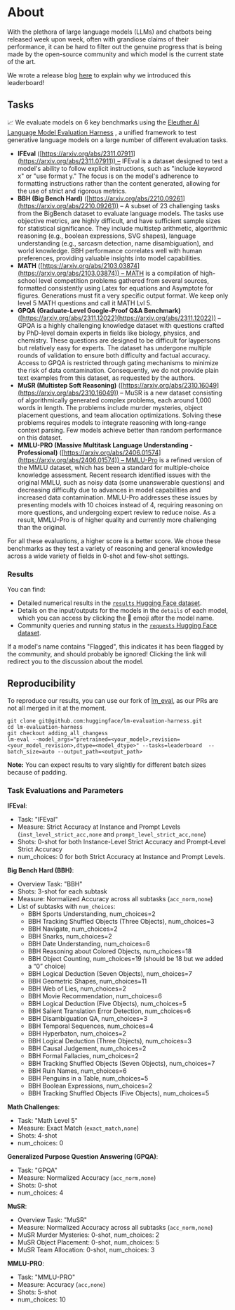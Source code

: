 # About

With the plethora of large language models (LLMs) and chatbots being released week upon week, often with grandiose claims of their performance, it can be hard to filter out the genuine progress that is being made by the open-source community and which model is the current state of the art.

We wrote a release blog [here](https://huggingface.co/spaces/open-llm-leaderboard/blog) to explain why we introduced this leaderboard!

## Tasks

📈 We evaluate models on 6 key benchmarks using the [Eleuther AI Language Model Evaluation Harness](https://github.com/EleutherAI/lm-evaluation-harness) , a unified framework to test generative language models on a large number of different evaluation tasks.

- **IFEval** ([https://arxiv.org/abs/2311.07911](https://arxiv.org/abs/2311.07911)) – IFEval is a dataset designed to test a model's ability to follow explicit instructions, such as "include keyword x" or "use format y." The focus is on the model's adherence to formatting instructions rather than the content generated, allowing for the use of strict and rigorous metrics.
- **BBH (Big Bench Hard)** ([https://arxiv.org/abs/2210.09261](https://arxiv.org/abs/2210.09261)) – A subset of 23 challenging tasks from the BigBench dataset to evaluate language models. The tasks use objective metrics, are highly difficult, and have sufficient sample sizes for statistical significance. They include multistep arithmetic, algorithmic reasoning (e.g., boolean expressions, SVG shapes), language understanding (e.g., sarcasm detection, name disambiguation), and world knowledge. BBH performance correlates well with human preferences, providing valuable insights into model capabilities.
- **MATH** ([https://arxiv.org/abs/2103.03874](https://arxiv.org/abs/2103.03874)) – MATH is a compilation of high-school level competition problems gathered from several sources, formatted consistently using Latex for equations and Asymptote for figures. Generations must fit a very specific output format. We keep only level 5 MATH questions and call it MATH Lvl 5.
- **GPQA (Graduate-Level Google-Proof Q&A Benchmark)** ([https://arxiv.org/abs/2311.12022](https://arxiv.org/abs/2311.12022)) – GPQA is a highly challenging knowledge dataset with questions crafted by PhD-level domain experts in fields like biology, physics, and chemistry. These questions are designed to be difficult for laypersons but relatively easy for experts. The dataset has undergone multiple rounds of validation to ensure both difficulty and factual accuracy. Access to GPQA is restricted through gating mechanisms to minimize the risk of data contamination. Consequently, we do not provide plain text examples from this dataset, as requested by the authors.
- **MuSR (Multistep Soft Reasoning)** ([https://arxiv.org/abs/2310.16049](https://arxiv.org/abs/2310.16049)) – MuSR is a new dataset consisting of algorithmically generated complex problems, each around 1,000 words in length. The problems include murder mysteries, object placement questions, and team allocation optimizations. Solving these problems requires models to integrate reasoning with long-range context parsing. Few models achieve better than random performance on this dataset.
- **MMLU-PRO (Massive Multitask Language Understanding - Professional)** ([https://arxiv.org/abs/2406.01574](https://arxiv.org/abs/2406.01574)) – MMLU-Pro is a refined version of the MMLU dataset, which has been a standard for multiple-choice knowledge assessment. Recent research identified issues with the original MMLU, such as noisy data (some unanswerable questions) and decreasing difficulty due to advances in model capabilities and increased data contamination. MMLU-Pro addresses these issues by presenting models with 10 choices instead of 4, requiring reasoning on more questions, and undergoing expert review to reduce noise. As a result, MMLU-Pro is of higher quality and currently more challenging than the original.

For all these evaluations, a higher score is a better score. We chose these benchmarks as they test a variety of reasoning and general knowledge across a wide variety of fields in 0-shot and few-shot settings.

### Results

You can find:

- Detailed numerical results in the [`results` Hugging Face dataset](https://huggingface.co/datasets/open-llm-leaderboard/results/).
- Details on the input/outputs for the models in the `details` of each model, which you can access by clicking the 📄 emoji after the model name.
- Community queries and running status in the [`requests` Hugging Face dataset](https://huggingface.co/datasets/open-llm-leaderboard/requests).

If a model's name contains "Flagged", this indicates it has been flagged by the community, and should probably be ignored! Clicking the link will redirect you to the discussion about the model.

## Reproducibility

To reproduce our results, you can use our fork of [lm_eval](https://github.com/eleutherai/lm-evaluation-harness/), as our PRs are not all merged in it at the moment.
```
git clone git@github.com:huggingface/lm-evaluation-harness.git
cd lm-evaluation-harness
git checkout adding_all_changess
lm-eval --model_args="pretrained=<your_model>,revision=<your_model_revision>,dtype=<model_dtype>" --tasks=leaderboard  --batch_size=auto --output_path=<output_path>
```

**Note:** You can expect results to vary slightly for different batch sizes because of padding.

### **Task Evaluations and Parameters**

**IFEval**:

- Task: "IFEval"
- Measure: Strict Accuracy at Instance and Prompt Levels (`inst_level_strict_acc,none` and `prompt_level_strict_acc,none`)
- Shots: 0-shot for both Instance-Level Strict Accuracy and Prompt-Level Strict Accuracy
- num_choices: 0 for both Strict Accuracy at Instance and Prompt Levels.
  
**Big Bench Hard (BBH)**:

- Overview Task: "BBH"
- Shots: 3-shot for each subtask
- Measure: Normalized Accuracy across all subtasks (`acc_norm,none`)
- List of subtasks with `num_choices`:
    - BBH Sports Understanding, num_choices=2
    - BBH Tracking Shuffled Objects (Three Objects), num_choices=3
    - BBH Navigate, num_choices=2
    - BBH Snarks, num_choices=2
    - BBH Date Understanding, num_choices=6
    - BBH Reasoning about Colored Objects, num_choices=18
    - BBH Object Counting, num_choices=19 (should be 18 but we added a “0” choice)
    - BBH Logical Deduction (Seven Objects), num_choices=7
    - BBH Geometric Shapes, num_choices=11
    - BBH Web of Lies, num_choices=2
    - BBH Movie Recommendation, num_choices=6
    - BBH Logical Deduction (Five Objects), num_choices=5
    - BBH Salient Translation Error Detection, num_choices=6
    - BBH Disambiguation QA, num_choices=3
    - BBH Temporal Sequences, num_choices=4
    - BBH Hyperbaton, num_choices=2
    - BBH Logical Deduction (Three Objects), num_choices=3
    - BBH Causal Judgement, num_choices=2
    - BBH Formal Fallacies, num_choices=2
    - BBH Tracking Shuffled Objects (Seven Objects), num_choices=7
    - BBH Ruin Names, num_choices=6
    - BBH Penguins in a Table, num_choices=5
    - BBH Boolean Expressions, num_choices=2
    - BBH Tracking Shuffled Objects (Five Objects), num_choices=5

**Math Challenges**:

- Task: "Math Level 5"
- Measure: Exact Match (`exact_match,none`)
- Shots: 4-shot
- num_choices: 0

**Generalized Purpose Question Answering (GPQA)**:

- Task: "GPQA"
- Measure: Normalized Accuracy (`acc_norm,none`)
- Shots: 0-shot
- num_choices: 4

**MuSR**:

- Overview Task: "MuSR"
- Measure: Normalized Accuracy across all subtasks (`acc_norm,none`)
- MuSR Murder Mysteries: 0-shot, num_choices: 2
- MuSR Object Placement: 0-shot, num_choices: 5
- MuSR Team Allocation: 0-shot, num_choices: 3

**MMLU-PRO**:

- Task: "MMLU-PRO"
- Measure: Accuracy (`acc,none`)
- Shots: 5-shot
- num_choices: 10

